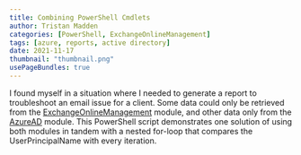 ```yaml
---
title: Combining PowerShell Cmdlets
author: Tristan Madden
categories: [PowerShell, ExchangeOnlineManagement]
tags: [azure, reports, active directory]
date: 2021-11-17
thumbnail: "thumbnail.png"
usePageBundles: true
---
```


I found myself in a situation where I needed to generate a report to troubleshoot an email issue for a client. Some data could only be retrieved from the <a href="https://docs.microsoft.com/en-us/powershell/exchange/exchange-online-powershell-v2?view=exchange-ps">ExchangeOnlineManagement</a> module, and other data only from the <a href="https://docs.microsoft.com/en-us/powershell/module/azuread/?view=azureadps-2.0">AzureAD</a> module. This PowerShell script demonstrates one solution of using both modules in tandem with a nested for-loop that compares the UserPrincipalName with every iteration.

<script src="https://gist.github.com/Trimad/23d1f60c518fda9b4265edfe0456d8d9.js"></script>